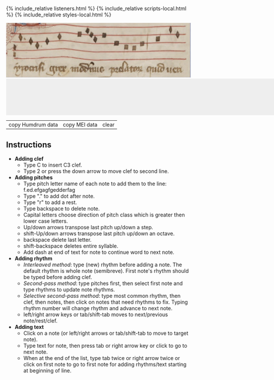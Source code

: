 {% include_relative listeners.html %}
{% include_relative scripts-local.html %}
{% include_relative styles-local.html %}

<img src="/image/z.jpg">

<div style="background-color: #eee; min-height:100px; min-width:800px;">
<script type="text/x-humdrum" id="example">
**kern
=1
1ryy
=-
*-
</script>
</div>

<table id="button-list">
<tr>

<td><div class="button" onclick="copyHumdrum()">copy Humdrum data</div></td>

<td><div class="button" onclick="copyMei()">copy MEI data</div></td>

<td><div class="button" onclick="clearData()">clear</div></td>


</tr>
</table>

<h2> Instructions </h2>

<ul>

<li> <b> Adding clef</b>
	<ul>
	<li> Type <span class="hi">C</span> to insert C3 clef.</li>
	<li> Type <span class="hi">2</span> or press the <span class="hi2">down</span> arrow to move clef to second line.</li>
	</ul>
</li>

<li> <b> Adding pitches</b>
	<ul>
	<li> Type pitch <span class="hi">letter</span> name of each note to add them to the line: <span class="hi">f.ed.efgagfgedderfag</span></li>
	<li> Type "<span class="hi">.</span>" to add dot after note.</li>
	<li> Type "<span class="hi">r</span>" to add a rest.</li>
	<li> Type <span class="hi2">backspace</span> to delete note.</li>
	<li> Capital letters choose direction of pitch class which is greater then lower case letters.</li>
	<li> <span class="hi2">Up/down</span> arrows transpose last pitch up/down a step.</li>
	<li> <span class="hi2">shift-Up/down</span> arrows transpose last pitch up/down an octave.</li>
	<li> <span class="hi2">backspace</span> delete last letter.</li>
	<li> <span class="hi2">shift-backspace</span> deletes entire syllable.</li>
	<li> Add dash at end of text for note to continue word to next note.</li>
	</ul>
</li>

<li> <b> Adding rhythm</b>
	<ul> 
		<li><i>Interleaved method</i>: type (new) rhythm before adding a note.  The default rhythm is whole note (semibreve).  First note's rhythm should be typed before adding clef.</li>
		<li><i>Second-pass method</i>: type pitches first, then select first note and type rhythms to update note rhythms.</li>
		<li><i>Selective second-pass method</i>: type most common rhythm, then clef, then notes, then click on notes that need rhythms to fix.  Typing rhythm number will change rhythm and advance to next note.</li>
		<li> left/right arrow keys or tab/shift-tab moves to next/previous note/rest/clef.</li>
	</ul>
</li>

<li> <b> Adding text</b>
	<ul>
		<li>Click on a note (or left/right arrows or tab/shift-tab to move to target note).</li>
		<li>Type text for note, then press tab or right arrow key or click to go to next note.</li>
		<li> When at the end of the list, type tab twice or right arrow twice or click on first note to go to first note for adding rhythms/text starting at beginning of line.</li>
	</ul>
</li>

</ul>

